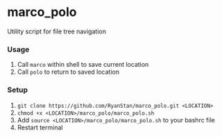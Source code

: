 # marco_polo
Utility script for file tree navigation

### Usage
1. Call `marco` within shell to save current location
2. Call `polo` to return to saved location

### Setup
1. `git clone https://github.com/RyanStan/marco_polo.git <LOCATION>`
2. `chmod +x <LOCATION>/marco_polo/marco_polo.sh`
3. Add `source <LOCATION>/marco_polo/marco_polo.sh` to your bashrc file
4. Restart terminal

